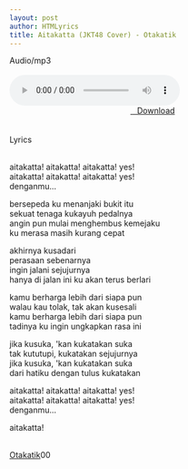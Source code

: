 ```yaml
---
layout: post
author: HTMLyrics
title: Aitakatta (JKT48 Cover) - Otakatik
---
```


<div class="htl">Audio/mp3</div><br />

<audio class='js-player' style="--plyr-color-main: #212121;" controls>
<source src="https://drive.google.com/uc?authuser=0&id=1PvqZRjVljlp4yoYttXnuhV5sZHy3zyEr&export=download" type="audio/mp3">
</audio><br />

<center>
<a href="https://drive.google.com/uc?authuser=0&id=1PvqZRjVljlp4yoYttXnuhV5sZHy3zyEr&export=download" class="hbt"><i class="fa fa-chevron-down" aria-hidden="true"></i>&nbsp; &nbsp;Download</a>
</center><br />
<br />

<div class="htl">Lyrics</div><br />

aitakatta! aitakatta! aitakatta! yes!<br />
aitakatta! aitakatta! aitakatta! yes!<br />
denganmu...<br />

bersepeda ku menanjaki bukit itu<br />
sekuat tenaga kukayuh pedalnya<br />
angin pun mulai menghembus kemejaku<br />
ku merasa masih kurang cepat<br />

akhirnya kusadari<br />
perasaan sebenarnya<br />
ingin jalani sejujurnya<br />
hanya di jalan ini ku akan terus berlari<br />

kamu berharga lebih dari siapa pun<br />
walau kau tolak, tak akan kusesali<br />
kamu berharga lebih dari siapa pun<br />
tadinya ku ingin ungkapkan rasa ini<br />

jika kusuka, 'kan kukatakan suka<br />
tak kututupi, kukatakan sejujurnya<br />
jika kusuka, 'kan kukatakan suka<br />
dari hatiku dengan tulus kukatakan<br />

aitakatta! aitakatta! aitakatta! yes!<br />
aitakatta! aitakatta! aitakatta! yes!<br />
denganmu...<br />

aitakatta!<br />
<br />

<i class="fa fa-hashtag" aria-hidden="true"></i>
<a href="/artist/otakatik">Otakatik</a>00
